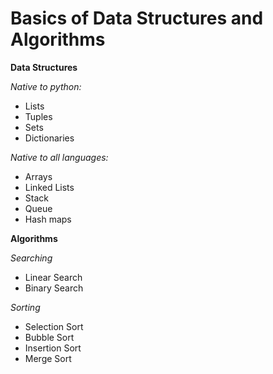 # Basics of Data Structures and Algorithms

**Data Structures**

*Native to python:*
- Lists
- Tuples
- Sets
- Dictionaries

*Native to all languages:*
- Arrays
- Linked Lists
- Stack
- Queue
- Hash maps

**Algorithms**

*Searching*
- Linear Search
- Binary Search

*Sorting* 
- Selection Sort
- Bubble Sort
- Insertion Sort
- Merge Sort

